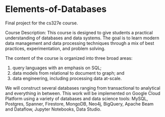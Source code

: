 # Elements-of-Databases
Final project for the cs327e course. 

Course Description:
This course is designed to give students a practical understanding of databases and data systems. The goal is to learn modern data management and data processing techniques through a mix of best practices, experimentation, and problem solving.

The content of the course is organized into three broad areas: 
1) query languages with an emphasis on SQL; 
2) data models from relational to document to graph; and 
3) data engineering, including processing data at-scale.

We will construct several databases ranging from transactional to analytical and everything in between. This work will be implemented on Google Cloud Platform using a variety of databases and data science tools: MySQL, Postgres, Spanner, Firestore, MongoDB, Neo4j, BigQuery, Apache Beam and Dataflow, Jupyter Notebooks, Data Studio.
